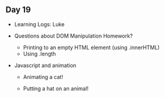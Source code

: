 ## Day 19

* Learning Logs: Luke

* Questions about DOM Manipulation Homework?

    * Printing to an empty HTML element (using .innerHTML)
    * Using .length
    
* Javascript and animation

    * Animating a cat!
    
    * Putting a hat on an animal!
